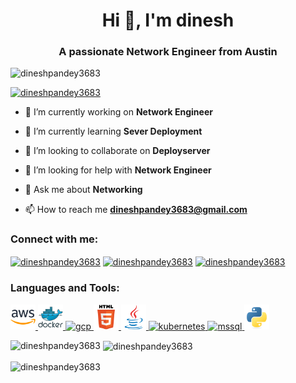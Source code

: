 <h1 align="center">Hi 👋, I'm dinesh</h1>
<h3 align="center">A passionate Network Engineer from Austin</h3>

<p align="left"> <img src="https://komarev.com/ghpvc/?username=dineshpandey3683&label=Profile%20views&color=0e75b6&style=flat" alt="dineshpandey3683" /> </p>

<p align="left"> <a href="https://github.com/ryo-ma/github-profile-trophy"><img src="https://github-profile-trophy.vercel.app/?username=dineshpandey3683" alt="dineshpandey3683" /></a> </p>

- 🔭 I’m currently working on **Network Engineer**

- 🌱 I’m currently learning **Sever Deployment**

- 👯 I’m looking to collaborate on **Deployserver**

- 🤝 I’m looking for help with **Network Engineer**

- 💬 Ask me about **Networking**

- 📫 How to reach me **dineshpandey3683@gmail.com**

<h3 align="left">Connect with me:</h3>
<p align="left">
<a href="https://stackoverflow.com/users/dineshpandey3683" target="blank"><img align="center" src="https://raw.githubusercontent.com/rahuldkjain/github-profile-readme-generator/master/src/images/icons/Social/stack-overflow.svg" alt="dineshpandey3683" height="30" width="40" /></a>
<a href="https://codesandbox.com/dineshpandey3683" target="blank"><img align="center" src="https://raw.githubusercontent.com/rahuldkjain/github-profile-readme-generator/master/src/images/icons/Social/codesandbox.svg" alt="dineshpandey3683" height="30" width="40" /></a>
<a href="https://www.youtube.com/c/dineshpandey3683" target="blank"><img align="center" src="https://raw.githubusercontent.com/rahuldkjain/github-profile-readme-generator/master/src/images/icons/Social/youtube.svg" alt="dineshpandey3683" height="30" width="40" /></a>
</p>

<h3 align="left">Languages and Tools:</h3>
<p align="left"> <a href="https://aws.amazon.com" target="_blank" rel="noreferrer"> <img src="https://raw.githubusercontent.com/devicons/devicon/master/icons/amazonwebservices/amazonwebservices-original-wordmark.svg" alt="aws" width="40" height="40"/> </a> <a href="https://www.docker.com/" target="_blank" rel="noreferrer"> <img src="https://raw.githubusercontent.com/devicons/devicon/master/icons/docker/docker-original-wordmark.svg" alt="docker" width="40" height="40"/> </a> <a href="https://cloud.google.com" target="_blank" rel="noreferrer"> <img src="https://www.vectorlogo.zone/logos/google_cloud/google_cloud-icon.svg" alt="gcp" width="40" height="40"/> </a> <a href="https://www.w3.org/html/" target="_blank" rel="noreferrer"> <img src="https://raw.githubusercontent.com/devicons/devicon/master/icons/html5/html5-original-wordmark.svg" alt="html5" width="40" height="40"/> </a> <a href="https://www.java.com" target="_blank" rel="noreferrer"> <img src="https://raw.githubusercontent.com/devicons/devicon/master/icons/java/java-original.svg" alt="java" width="40" height="40"/> </a> <a href="https://kubernetes.io" target="_blank" rel="noreferrer"> <img src="https://www.vectorlogo.zone/logos/kubernetes/kubernetes-icon.svg" alt="kubernetes" width="40" height="40"/> </a> <a href="https://www.microsoft.com/en-us/sql-server" target="_blank" rel="noreferrer"> <img src="https://www.svgrepo.com/show/303229/microsoft-sql-server-logo.svg" alt="mssql" width="40" height="40"/> </a> <a href="https://www.python.org" target="_blank" rel="noreferrer"> <img src="https://raw.githubusercontent.com/devicons/devicon/master/icons/python/python-original.svg" alt="python" width="40" height="40"/> </a> </p>

<p><img align="left" src="https://github-readme-stats.vercel.app/api/top-langs?username=dineshpandey3683&show_icons=true&locale=en&layout=compact" alt="dineshpandey3683" /></p>

<p>&nbsp;<img align="center" src="https://github-readme-stats.vercel.app/api?username=dineshpandey3683&show_icons=true&locale=en" alt="dineshpandey3683" /></p>

<p><img align="center" src="https://github-readme-streak-stats.herokuapp.com/?user=dineshpandey3683&" alt="dineshpandey3683" /></p>
